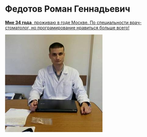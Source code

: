 # Федотов Роман Геннадьевич

<u>**Мне 34 года**, проживаю в годе Москве. По специальности врач-стоматолог, но програмирование нравиться больше всего!</u>

![Alt text](me.jpg)
